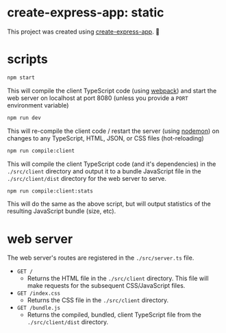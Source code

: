 # create-express-app: static
This project was created using [create-express-app](https://github.com/Walrussuit101/create-express-app). :rocket:
# scripts
```sh
npm start
```
This will compile the client TypeScript code (using [webpack](https://webpack.js.org/)) and start the web server on localhost at port 8080 (unless you provide a `PORT` environment variable)
```sh
npm run dev
```
This will re-compile the client code / restart the server (using [nodemon](https://nodemon.io/)) on changes to any TypeScript, HTML, JSON, or CSS files (hot-reloading)
```sh
npm run compile:client
```
This will compile the client TypeScript code (and it's dependencies) in the `./src/client` directory and output it to a bundle JavaScript file in the `./src/client/dist` directory for the web server to serve.
```sh
npm run compile:client:stats
```
This will do the same as the above script, but will output statistics of the resulting JavaScript bundle (size, etc).
# web server
The web server's routes are registered in the `./src/server.ts` file. 
- `GET /`
  - Returns the HTML file in the `./src/client` directory. This file will make requests for the subsequent CSS/JavaScript files.
- `GET /index.css`
  -  Returns the CSS file in the `./src/client` directory.
- `GET /bundle.js`
  - Returns the compiled, bundled, client TypeScript file from the `./src/client/dist` directory.